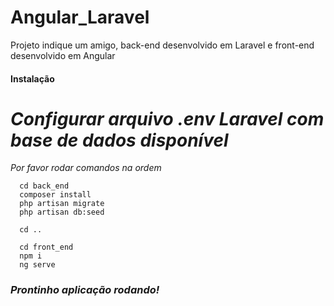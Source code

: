 # Angular_Laravel
Projeto indique um amigo, back-end desenvolvido em Laravel e front-end desenvolvido em Angular

#### Instalação
# _Configurar arquivo .env Laravel com base de dados disponível_
_Por favor rodar comandos na ordem_
```
  cd back_end
  composer install
  php artisan migrate
  php artisan db:seed
  
  cd ..
  
  cd front_end
  npm i
  ng serve
```

### _Prontinho aplicação rodando!_
